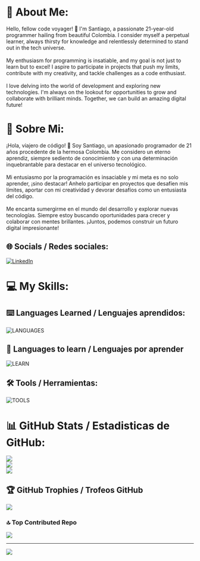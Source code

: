 # 💫 About Me:
Hello, fellow code voyager! 👋 I'm Santiago, a passionate 21-year-old programmer hailing from beautiful Colombia. I consider myself a perpetual learner, always thirsty for knowledge and relentlessly determined to stand out in the tech universe.<br><br>My enthusiasm for programming is insatiable, and my goal is not just to learn but to excel! I aspire to participate in projects that push my limits, contribute with my creativity, and tackle challenges as a code enthusiast.<br><br>I love delving into the world of development and exploring new technologies. I'm always on the lookout for opportunities to grow and collaborate with brilliant minds. Together, we can build an amazing digital future!

# 💫 Sobre Mi:
¡Hola, viajero de código! 👋 Soy Santiago, un apasionado programador de 21 años procedente de la hermosa Colombia. Me considero un eterno aprendiz, siempre sediento de conocimiento y con una determinación inquebrantable para destacar en el universo tecnológico.<br><br>Mi entusiasmo por la programación es insaciable y mi meta es no solo aprender, ¡sino destacar! Anhelo participar en proyectos que desafíen mis límites, aportar con mi creatividad y devorar desafíos como un entusiasta del código.<br><br>Me encanta sumergirme en el mundo del desarrollo y explorar nuevas tecnologías. Siempre estoy buscando oportunidades para crecer y colaborar con mentes brillantes. ¡Juntos, podemos construir un futuro digital impresionante!

## 🌐 Socials / Redes sociales:
[![LinkedIn](https://skillicons.dev/icons?i=linkedin)](https://linkedin.com/in/santiago-lopez-vallejo-b1b396264) 

# 💻 My Skills:

## ⌨️ Languages Learned / Lenguajes aprendidos:
![LANGUAGES](https://skillicons.dev/icons?i=java,css,html,angular)

## 📝 Languages to learn / Lenguajes por aprender
![LEARN](https://skillicons.dev/icons?i=cs,py,php,js,react,mysql,postgres)

## 🛠️ Tools / Herramientas:
![TOOLS](https://skillicons.dev/icons?i=vscode,idea,git,github,discorc)

# 📊 GitHub Stats / Estadisticas de GitHub:
![](https://github-readme-stats.vercel.app/api?username=santyago43&theme=tokyonight&hide_border=false&include_all_commits=false&count_private=false)<br/>
![](https://github-readme-streak-stats.herokuapp.com/?user=santyago43&theme=tokyonight&hide_border=false)<br/>
![](https://github-readme-stats.vercel.app/api/top-langs/?username=santyago43&theme=tokyonight&hide_border=false&include_all_commits=false&count_private=false&layout=compact)

## 🏆 GitHub Trophies / Trofeos GitHub
![](https://github-profile-trophy.vercel.app/?username=santyago43&theme=tokyonight&no-frame=false&no-bg=false&margin-w=4)

### 🔝 Top Contributed Repo
![](https://github-contributor-stats.vercel.app/api?username=santyago43&limit=5&theme=tokyonight&combine_all_yearly_contributions=true)

---
[![](https://visitcount.itsvg.in/api?id=santyago43&icon=5&color=1)](https://visitcount.itsvg.in)
